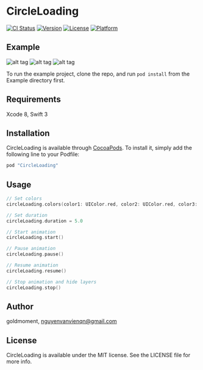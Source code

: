 # CircleLoading

[![CI Status](http://img.shields.io/travis/goldmoment/CircleLoading.svg?style=flat)](https://travis-ci.org/goldmoment/CircleLoading)
[![Version](https://img.shields.io/cocoapods/v/CircleLoading.svg?style=flat)](http://cocoapods.org/pods/CircleLoading)
[![License](https://img.shields.io/cocoapods/l/CircleLoading.svg?style=flat)](http://cocoapods.org/pods/CircleLoading)
[![Platform](https://img.shields.io/cocoapods/p/CircleLoading.svg?style=flat)](http://cocoapods.org/pods/CircleLoading)

## Example
![alt tag](https://github.com/goldmoment/CircleLoading/blob/master/loading1.gif)
![alt tag](https://github.com/goldmoment/CircleLoading/blob/master/loading2.gif)
![alt tag](https://github.com/goldmoment/CircleLoading/blob/master/loading3.png)

To run the example project, clone the repo, and run `pod install` from the Example directory first.

## Requirements

Xcode 8, Swift 3

## Installation

CircleLoading is available through [CocoaPods](http://cocoapods.org). To install
it, simply add the following line to your Podfile:

```ruby
pod "CircleLoading"
```

## Usage

```swift
// Set colors
circleLoading.colors(color1: UIColor.red, color2: UIColor.red, color3: UIColor.red)

// Set duration
circleLoading.duration = 5.0

// Start animation
circleLoading.start()

// Pause animation
circleLoading.pause()

// Resume animation
circleLoading.resume()

// Stop animation and hide layers
circleLoading.stop()
```

## Author

goldmoment, nguyenvanvienqn@gmail.com

## License

CircleLoading is available under the MIT license. See the LICENSE file for more info.
